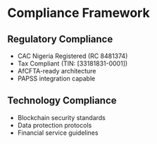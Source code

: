 # Compliance Framework

## Regulatory Compliance
- CAC Nigeria Registered (RC 8481374)
- Tax Compliant (TIN: [33181831-0001])
- AfCFTA-ready architecture
- PAPSS integration capable

## Technology Compliance
- Blockchain security standards
- Data protection protocols
- Financial service guidelines
